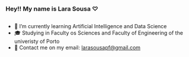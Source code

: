 ### Hey!! My name is Lara Sousa ♡
##
- 🤖 I’m currently learning Artificial Intelligence and Data Science
- 🎓 Studying in Faculty os Sciences and Faculty of Engineering of the univeristy of Porto 
- 📩 Contact me on my email: larasousapf@gmail.com

##








